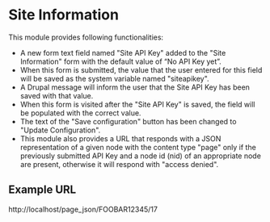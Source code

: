 # Site Information
This module provides following functionalities:

* A new form text field named "Site API Key" added to the "Site Information" form with the default value of “No API Key yet”.
* When this form is submitted, the value that the user entered for this field will be saved as the system variable named "siteapikey".
* A Drupal message will inform the user that the Site API Key has been saved with that value.
* When this form is visited after the "Site API Key" is saved, the field will be populated with the correct value.
* The text of the "Save configuration" button has been changed to "Update Configuration".
* This module also provides a URL that responds with a JSON representation of a given node with the content type "page" only if the previously submitted API Key and a node id (nid) of an appropriate node are present, otherwise it will respond with "access denied".

## Example URL

http://localhost/page_json/FOOBAR12345/17